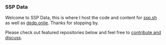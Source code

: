 ### SSP Data

Welcome to SSP Data, this is where I host the code and content for [ssp.sh](https://ssp.sh) as well as [dedp.onlie](https://www.dedp.online/). Thanks for stopping by.

Please check out featured repositories below and feel free to [contribute and discuss](https://github.com/orgs/ssp-data/discussions).
